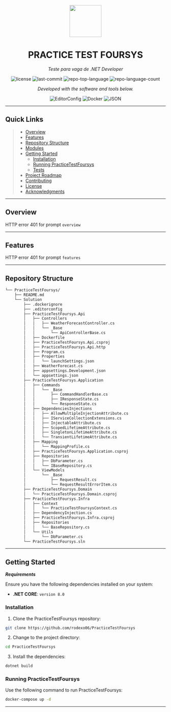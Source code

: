 <p align="center">
  <img src="https://cdn-icons-png.flaticon.com/512/6295/6295417.png" width="100" />
</p>
<p align="center">
    <h1 align="center">PRACTICE TEST FOURSYS</h1>
</p>
<p align="center">
    <em>Teste para vaga de .NET Developer</em>
</p>
<p align="center">
	<img src="https://img.shields.io/github/license/rodexo06/PracticeTestFoursys?style=flat&color=0080ff" alt="license">
	<img src="https://img.shields.io/github/last-commit/rodexo06/PracticeTestFoursys?style=flat&logo=git&logoColor=white&color=0080ff" alt="last-commit">
	<img src="https://img.shields.io/github/languages/top/rodexo06/PracticeTestFoursys?style=flat&color=0080ff" alt="repo-top-language">
	<img src="https://img.shields.io/github/languages/count/rodexo06/PracticeTestFoursys?style=flat&color=0080ff" alt="repo-language-count">
<p>
<p align="center">
		<em>Developed with the software and tools below.</em>
</p>
<p align="center">
	<img src="https://img.shields.io/badge/EditorConfig-FEFEFE.svg?style=flat&logo=EditorConfig&logoColor=black" alt="EditorConfig">
	<img src="https://img.shields.io/badge/Docker-2496ED.svg?style=flat&logo=Docker&logoColor=white" alt="Docker">
	<img src="https://img.shields.io/badge/JSON-000000.svg?style=flat&logo=JSON&logoColor=white" alt="JSON">
</p>
<hr>

##  Quick Links

> - [ Overview](#-overview)
> - [ Features](#-features)
> - [ Repository Structure](#-repository-structure)
> - [ Modules](#-modules)
> - [ Getting Started](#-getting-started)
>   - [ Installation](#-installation)
>   - [ Running PracticeTestFoursys](#-running-PracticeTestFoursys)
>   - [ Tests](#-tests)
> - [ Project Roadmap](#-project-roadmap)
> - [ Contributing](#-contributing)
> - [ License](#-license)
> - [ Acknowledgments](#-acknowledgments)

---

##  Overview

HTTP error 401 for prompt `overview`

---

##  Features

HTTP error 401 for prompt `features`

---

##  Repository Structure

```sh
└── PracticeTestFoursys/
    ├── README.md
    └── Solution
        ├── .dockerignore
        ├── .editorconfig
        ├── PracticeTestFoursys.Api
        │   ├── Controllers
        │   │   ├── WeatherForecastController.cs
        │   │   └── _Base
        │   │       └── ApiControllerBase.cs
        │   ├── Dockerfile
        │   ├── PracticeTestFoursys.Api.csproj
        │   ├── PracticeTestFoursys.Api.http
        │   ├── Program.cs
        │   ├── Properties
        │   │   └── launchSettings.json
        │   ├── WeatherForecast.cs
        │   ├── appsettings.Development.json
        │   └── appsettings.json
        ├── PracticeTestFoursys.Application
        │   ├── Commands
        │   │   └── _Base
        │   │       ├── CommandHandlerBase.cs
        │   │       ├── IResponseState.cs
        │   │       └── ResponseState.cs
        │   ├── DependenciesInjections
        │   │   ├── AllowMultipleInjectionAttribute.cs
        │   │   ├── IServiceCollectionExtensions.cs
        │   │   ├── InjectableAttribute.cs
        │   │   ├── ScopedLifetimeAttribute.cs
        │   │   ├── SingletonLifetimeAttribute.cs
        │   │   └── TransientLifetimeAttribute.cs
        │   ├── Mapping
        │   │   └── MappingProfile.cs
        │   ├── PracticeTestFoursys.Application.csproj
        │   ├── Repositories
        │   │   ├── DbParameter.cs
        │   │   └── IBaseRepository.cs
        │   └── ViewModels
        │       └── _Base
        │           ├── RequestResult.cs
        │           └── RequestResultErrorItem.cs
        ├── PracticeTestFoursys.Domain
        │   └── PracticeTestFoursys.Domain.csproj
        ├── PracticeTestFoursys.Infra
        │   ├── Context
        │   │   └── PracticeTestFoursysContext.cs
        │   ├── DependencyInjection.cs
        │   ├── PracticeTestFoursys.Infra.csproj
        │   ├── Repositories
        │   │   └── BaseRepository.cs
        │   └── Utils
        │       └── DbParameter.cs
        └── PracticeTestFoursys.sln
```

---

##  Getting Started

***Requirements***

Ensure you have the following dependencies installed on your system:

* **.NET CORE**: `version 8.0`

###  Installation

1. Clone the PracticeTestFoursys repository:

```sh
git clone https://github.com/rodexo06/PracticeTestFoursys
```

2. Change to the project directory:

```sh
cd PracticeTestFoursys
```

3. Install the dependencies:

```sh
dotnet build
```

###  Running PracticeTestFoursys

Use the following command to run PracticeTestFoursys:

```sh
docker-compose up -d
```

---
